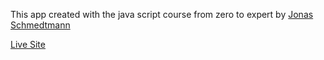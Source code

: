 <p>This app created with the java script course from zero to expert by <a
          class="twitter-link"
          target="_blank"
          href="https://twitter.com/jonasschmedtman"
          > Jonas Schmedtmann </a
        >
      </p>
<a href="https://delightful-kitsune-470df7.netlify.app" >Live Site</a>
